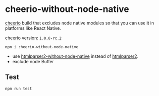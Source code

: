 # cheerio-without-node-native

[cheerio](https://github.com/cheeriojs/cheerio) build that excludes node native modules so that you can use it in platforms like React Native.

cheerio version: `1.0.0-rc.2`

```
npm i cheerio-without-node-native
```

* use [htmlparser2-without-node-native](https://github.com/oyyd/htmlparser2-without-node-native) instead of [htmlparser2](https://github.com/fb55/htmlparser2).
* exclude node Buffer

## Test

```
npm run test
```

